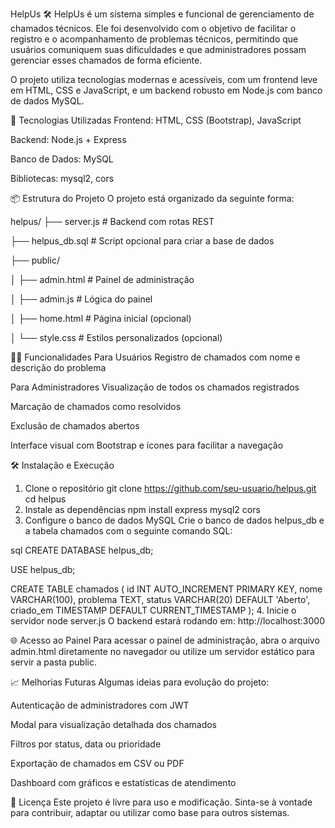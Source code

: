 HelpUs 🛠️
HelpUs é um sistema simples e funcional de gerenciamento de chamados técnicos. Ele foi desenvolvido com o objetivo de facilitar o registro e o acompanhamento de problemas técnicos, permitindo que usuários comuniquem suas dificuldades e que administradores possam gerenciar esses chamados de forma eficiente.

O projeto utiliza tecnologias modernas e acessíveis, com um frontend leve em HTML, CSS e JavaScript, e um backend robusto em Node.js com banco de dados MySQL.

🚀 Tecnologias Utilizadas
Frontend: HTML, CSS (Bootstrap), JavaScript

Backend: Node.js + Express

Banco de Dados: MySQL

Bibliotecas: mysql2, cors

📦 Estrutura do Projeto
O projeto está organizado da seguinte forma:

helpus/
├── server.js              # Backend com rotas REST

├── helpus_db.sql          # Script opcional para criar a base de dados

├── public/

│   ├── admin.html         # Painel de administração

│   ├── admin.js           # Lógica do painel

│   ├── home.html          # Página inicial (opcional)

│   └── style.css          # Estilos personalizados (opcional)

🧑‍💻 Funcionalidades
Para Usuários
Registro de chamados com nome e descrição do problema

Para Administradores
Visualização de todos os chamados registrados

Marcação de chamados como resolvidos

Exclusão de chamados abertos

Interface visual com Bootstrap e ícones para facilitar a navegação

🛠️ Instalação e Execução
1. Clone o repositório
git clone https://github.com/seu-usuario/helpus.git
cd helpus
2. Instale as dependências
npm install express mysql2 cors
3. Configure o banco de dados MySQL
Crie o banco de dados helpus_db e a tabela chamados com o seguinte comando SQL:

sql
CREATE DATABASE helpus_db;

USE helpus_db;

CREATE TABLE chamados (
  id INT AUTO_INCREMENT PRIMARY KEY,
  nome VARCHAR(100),
  problema TEXT,
  status VARCHAR(20) DEFAULT 'Aberto',
  criado_em TIMESTAMP DEFAULT CURRENT_TIMESTAMP
);
4. Inicie o servidor
node server.js
O backend estará rodando em: http://localhost:3000

🌐 Acesso ao Painel
Para acessar o painel de administração, abra o arquivo admin.html diretamente no navegador ou utilize um servidor estático para servir a pasta public.

📈 Melhorias Futuras
Algumas ideias para evolução do projeto:

Autenticação de administradores com JWT

Modal para visualização detalhada dos chamados

Filtros por status, data ou prioridade

Exportação de chamados em CSV ou PDF

Dashboard com gráficos e estatísticas de atendimento

📄 Licença
Este projeto é livre para uso e modificação. Sinta-se à vontade para contribuir, adaptar ou utilizar como base para outros sistemas.
